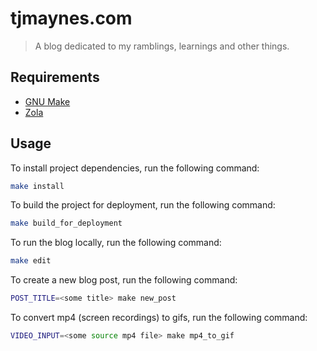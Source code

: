# tjmaynes.com
> A blog dedicated to my ramblings, learnings and other things.

## Requirements

- [GNU Make](https://www.gnu.org/software/make/)
- [Zola](https://www.getzola.org/)

## Usage

To install project dependencies, run the following command:
```bash
make install
```

To build the project for deployment, run the following command:
```bash
make build_for_deployment
```

To run the blog locally, run the following command:
```bash
make edit
``` 

To create a new blog post, run the following command:
```bash
POST_TITLE=<some title> make new_post
```

To convert mp4 (screen recordings) to gifs, run the following command:
```bash
VIDEO_INPUT=<some source mp4 file> make mp4_to_gif
```
